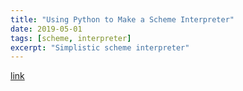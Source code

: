 ```yaml
---
title: "Using Python to Make a Scheme Interpreter"
date: 2019-05-01
tags: [scheme, interpreter]
excerpt: "Simplistic scheme interpreter"
---
```


[link](https://github.com/poptropicaman52/scheme_interpreter)